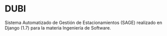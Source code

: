 # DUBI
Sistema Automatizado de Gestión de Estacionamientos (SAGE) realizado en Django (1.7) para la materia Ingeniería de Software.
